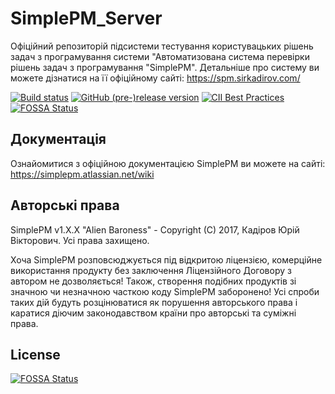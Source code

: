 # SimplePM_Server
Офіційний репозиторій підсистеми тестування користувацьких рішень задач з програмування системи "Автоматизована система перевірки рішень задач з програмування "SimplePM".
Детальніше про систему ви можете дізнатися на її офіційному сайті: https://spm.sirkadirov.com/

[![Build status](https://ci.appveyor.com/api/projects/status/35hk5hpsn70j6vq0?svg=true)](https://ci.appveyor.com/project/sirkadirov/simplepm-server)
[![GitHub (pre-)release version](https://img.shields.io/github/release/SirkadirovTeam/SimplePM_Server/all.svg)](https://github.com/SirkadirovTeam/SimplePM_Server/releases)
[![CII Best Practices](https://bestpractices.coreinfrastructure.org/projects/1230/badge)](https://bestpractices.coreinfrastructure.org/projects/1230)
[![FOSSA Status](https://app.fossa.io/api/projects/git%2Bgithub.com%2FSirkadirovTeam%2FSimplePM_Server.svg?type=shield)](https://app.fossa.io/projects/git%2Bgithub.com%2FSirkadirovTeam%2FSimplePM_Server?ref=badge_shield)

## Документація
Ознайомитися з офіційною документацією SimplePM ви можете на сайті: https://simplepm.atlassian.net/wiki

## Авторські права
SimplePM v1.X.X "Alien Baroness" - Copyright (C) 2017, Кадіров Юрій Вікторович. Усі права захищено.

Хоча SimplePM розповсюджується під відкритою ліцензією, комерційне використання продукту без заключення 
Ліцензійного Договору з автором не дозволяється! Також, створення подібних продуктів зі значною чи незначною
часткою коду SimplePM заборонено! Усі спроби таких дій будуть розцінюватися як порушення авторського права і
каратися діючим законодавством країни про авторські та суміжні права.


## License
[![FOSSA Status](https://app.fossa.io/api/projects/git%2Bgithub.com%2FSirkadirovTeam%2FSimplePM_Server.svg?type=large)](https://app.fossa.io/projects/git%2Bgithub.com%2FSirkadirovTeam%2FSimplePM_Server?ref=badge_large)